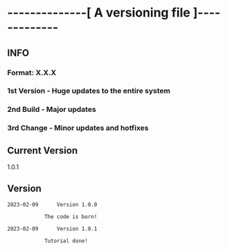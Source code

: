 # --------------[ A versioning file ]-------------
## INFO
### Format:         X.X.X
### 1st             Version - Huge updates to the entire system
### 2nd             Build - Major updates
### 3rd             Change - Minor updates and hotfixes

## Current Version
1.0.1

## Version
	2023-02-09		Version 1.0.0

				The code is born!

	2023-02-09		Version 1.0.1

				Tutorial done!